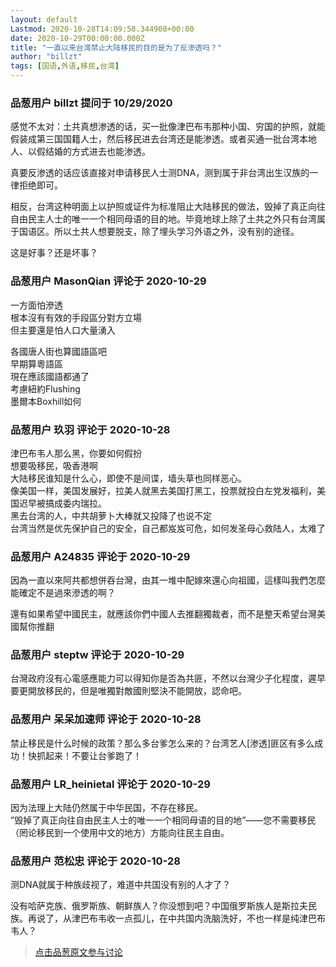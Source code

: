 ```yaml
---
layout: default
Lastmod: 2020-10-28T14:09:58.344908+00:00
date: 2020-10-29T00:00:00.000Z
title: "一直以来台湾禁止大陆移民的目的是为了反渗透吗？"
author: "billzt"
tags: [国语,外语,移民,台湾]
---
```



### 品葱用户 **billzt** 提问于 10/29/2020
    
感觉不太对：土共真想渗透的话，买一批像津巴布韦那种小国、穷国的护照，就能假装成第三国国籍人士，然后移民进去台湾还是能渗透。或者买通一批台湾本地人、以假结婚的方式进去也能渗透。  
  
真要反渗透的话应该直接对申请移民人士测DNA，测到属于非台湾出生汉族的一律拒绝即可。  
  
相反，台湾这种明面上以护照或证件为标准阻止大陆移民的做法，毁掉了真正向往自由民主人士的唯一一个相同母语的目的地。毕竟地球上除了土共之外只有台湾属于国语区。所以土共人想要脱支，除了埋头学习外语之外，没有别的途径。  
  
这是好事？还是坏事？
    
                

### 品葱用户 **MasonQian** 评论于 2020-10-29
        
一方面怕滲透  
根本沒有有效的手段區分對方立場  
但主要還是怕人口大量湧入  
  
  
各國唐人街也算國語區吧  
早期算粵語區  
現在應該國語都通了  
考慮紐約Flushing  
墨爾本Boxhill如何
        
                

### 品葱用户 **玖羽** 评论于 2020-10-28
        
津巴布韦人那么黑，你要如何假扮  
想要吸移民，吸香港啊  
大陆移民谁知是什么心，即使不是间谍，墙头草也同样恶心。  
像美国一样，美国发展好，拉美人就黑去美国打黑工，投票就投白左党发福利，美国迟早被搞成委内瑞拉。  
黑去台湾的人，中共胡萝卜大棒就又投降了也说不定  
台湾当然是优先保护自己的安全，自己都岌岌可危，如何发圣母心救陆人，太难了
        
                

### 品葱用户 **A24835** 评论于 2020-10-29
        
因為一直以來阿共都想併吞台灣，由其一堆中配嫁來還心向祖國，這樣叫我們怎麼能確定不是過來滲透的啊？  
  
還有如果希望中國民主，就應該你們中國人去推翻獨裁者，而不是整天希望台灣美國幫你推翻
        
                

### 品葱用户 **steptw** 评论于 2020-10-29
        
台灣政府沒有心電感應能力可以得知你是否為共匪，不然以台灣少子化程度，遲早要更開放移民的，但是唯獨對敵國則堅決不能開放，認命吧。
        
                

### 品葱用户 **呆呆加速师** 评论于 2020-10-28
        
禁止移民是什么时候的政策？那么多台爹怎么来的？台湾艺人\[渗透\]匪区有多么成功！快抓起来！不要让台爹跑了！
        
                

### 品葱用户 **LR_heinietal** 评论于 2020-10-29
        
因为法理上大陆仍然属于中华民国，不存在移民。  
”毁掉了真正向往自由民主人士的唯一一个相同母语的目的地”——您不需要移民（罔论移民到一个使用中文的地方）方能向往民主自由。
        
                

### 品葱用户 **范松忠** 评论于 2020-10-28
        
测DNA就属于种族歧视了，难道中共国没有别的人才了？  
  
没有哈萨克族、俄罗斯族、朝鲜族人？你没想到吧？中国俄罗斯族人是斯拉夫民族。再说了，从津巴布韦收一点孤儿，在中共国内洗脑洗好，不也一样是纯津巴布韦人？
        
                





> [点击品葱原文参与讨论](https://pincong.rocks/question/32781)

